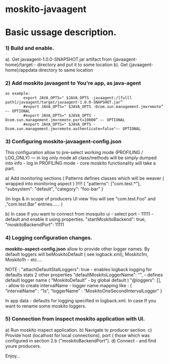moskito-javaagent
=================


# Basic ussage description.

### 1) Build and enable.

  a). Get javaagent-1.0.0-SNAPSHOT.jar  artifact from {javaagent-home}/target - directory  and   put it to  some location
  b). Get {javaagent-home}/appdata  directory to same location

### 2) Add  moskito javaagent to You're app, as  java-agent
   	as example:
			export JAVA_OPTS=" $JAVA_OPTS -javaagent:/[fulll   path]/javaagent/target/javaagent-1.0.0-SNAPSHOT.jar”
			#export JAVA_OPTS=" $JAVA_OPTS -Dcom.sun.management.jmxremote”     —- OPTIONAL
			#export JAVA_OPTS=" $JAVA_OPTS -Dcom.sun.management.jmxremote.port=10000” —- OPTIONAL
			#export JAVA_OPTS=" $JAVA_OPTS -Dcom.sun.management.jmxremote.authenticate=false"—- OPTIONAL


### 3) Configuring moskito-javaagent-config.json
This configuration allow to pre-select   working mode (PROFILING / LOG_ONLY)  — in log only mode all   class/methods  will be simply dumped into  info - log
in PROFILING mode - core  moskito functionality will  take a part.

a) Add monitoring sections ( Patterns  defines classes which will be weaver ( wrapped into monitoring aspect ) )!!!!
        {
            "patterns": ["com.test.*"],
            "subsystem": "default",
            "category": “foo-bar"
        }

(in logs & in scope of producers UI view  You will see "com.test.Foo" and ,"com.test.Bar" entries…… )

b)	In case if you want to connect  from  mosquito ui - select   port  - 11111 - default and  enable  it  using  properties.
 			 "startMoskitoBackend": true,
  			 "moskitoBackendPort": 11111

### 4) Logging configuration changes.

**moskito-aspect-config.json**  allow to provide  other   logger names.  By default  loggers will beMoskitoDefault ( see logback.xml),
 Moskito1m, Moskito1h - etc….

NOTE :
"attachDefaultStatLoggers": true  - enables logback logging for defaults stats
2 other properties "defaultMoskitoLoggerName": “",  -  defines default logger name  ( “MoskitoDefault” -  by  global default )
"@loggers": [],  -  allow to   create  intervalName - logger name mapping
like :
 		{
 			“intervalName” : “1s”,
			“loggerName” : “MoskitoOneSecondIntervalLogger”
		}

In app data - defaults for logging specified in logback.xml. In case If you want to rename  some moskito loggers.

### 5) Connection from inspect moskito application with UI.
a) Run moskito inspect application.
b) Navigate to producer section.
c) Provide host (localhost for local connections), port ( those  which was configured in section 2.b ("moskitoBackendPort").
d) Connect - and find youre producers.

Enjoy…